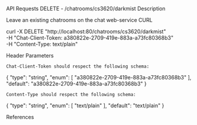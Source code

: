API
Requests
DELETE - /chatrooms/cs3620/darkmist
Description

Leave an existing chatrooms on the chat web-service
CURL

curl -X DELETE "http://localhost:80/chatrooms/cs3620/darkmist" \
    -H "Chat-Client-Token: a380822e-2709-419e-883a-a73fc80368b3" \
    -H "Content-Type: text/plain"

Header Parameters

    Chat-Client-Token should respect the following schema:

{
  "type": "string",
  "enum": [
    "a380822e-2709-419e-883a-a73fc80368b3"
  ],
  "default": "a380822e-2709-419e-883a-a73fc80368b3"
}

    Content-Type should respect the following schema:

{
  "type": "string",
  "enum": [
    "text/plain"
  ],
  "default": "text/plain"
}

References

